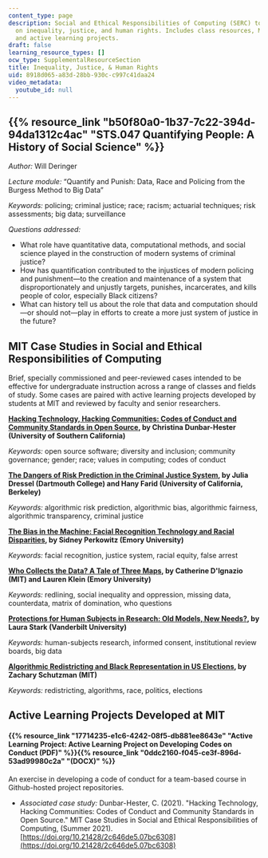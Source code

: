 ```yaml
---
content_type: page
description: Social and Ethical Responsibilities of Computing (SERC) topics focusing
  on inequality, justice, and human rights. Includes class resources, MIT case studies,
  and active learning projects.
draft: false
learning_resource_types: []
ocw_type: SupplementalResourceSection
title: Inequality, Justice, & Human Rights
uid: 8918d065-a83d-28bb-930c-c997c41daa24
video_metadata:
  youtube_id: null
---
```

## {{% resource_link "b50f80a0-1b37-7c22-394d-94da1312c4ac" "STS.047 Quantifying People: A History of Social Science" %}}

*Author:* Will Deringer

*Lecture module:* “Quantify and Punish: Data, Race and Policing from the Burgess Method to Big Data”

*Keywords:* ​​policing; criminal justice; race; racism; actuarial techniques; risk assessments; big data; surveillance

*Questions addressed:*

- What role have quantitative data, computational methods, and social science played in the construction of modern systems of criminal justice?
- How has quantification contributed to the injustices of modern policing and punishment—to the creation and maintenance of a system that disproportionately and unjustly targets, punishes, incarcerates, and kills people of color, especially Black citizens?
- What can history tell us about the role that data and computation should—or should not—play in efforts to create a more just system of justice in the future?

## MIT Case Studies in Social and Ethical Responsibilities of Computing

Brief, specially commissioned and peer-reviewed cases intended to be effective for undergraduate instruction across a range of classes and fields of study. Some cases are paired with active learning projects developed by students at MIT and reviewed by faculty and senior researchers.

[**Hacking Technology, Hacking Communities: Codes of Conduct and Community Standards in Open Source**](https://mit-serc.pubpub.org/pub/hacking-technology-hacking-communities/release/2)**, by Christina Dunbar-Hester (University of Southern California)**

*Keywords:* open source software; diversity and inclusion; community governance; gender; race; values in computing; codes of conduct

[**The Dangers of Risk Prediction in the Criminal Justice System**](https://mit-serc.pubpub.org/pub/risk-prediction-in-cj/release/2?readingCollection=40dca7f1)**, by Julia Dressel (Dartmouth College) and Hany Farid (University of California, Berkeley)**

*Keywords:* algorithmic risk prediction, algorithmic bias, algorithmic fairness, algorithmic transparency, criminal justice

[**The Bias in the Machine: Facial Recognition Technology and Racial Disparities**](https://mit-serc.pubpub.org/pub/bias-in-machine/release/1?readingCollection=40dca7f1)**, by Sidney Perkowitz (Emory University)**

*Keywords:* facial recognition, justice system, racial equity, false arrest

[**Who Collects the Data? A Tale of Three Maps**](https://mit-serc.pubpub.org/pub/tale-of-three-maps/release/1)**, by Catherine D'Ignazio (MIT) and Lauren Klein (Emory University)**

*Keywords:* redlining, social inequality and oppression, missing data, counterdata, matrix of domination, who questions

[**Protections for Human Subjects in Research: Old Models, New Needs?**](https://mit-serc.pubpub.org/pub/protections-for-human-subjects/release/1)**, by Laura Stark (Vanderbilt University)**

*Keywords:* human-subjects research, informed consent, institutional review boards, big data

[**Algorithmic Redistricting and Black Representation in US Elections**](https://mit-serc.pubpub.org/pub/algorithmic-redistricting-in-us-elections/release/1)**, by Zachary Schutzman (MIT)**

*Keywords:* redistricting, algorithms, race, politics, elections

## Active Learning Projects Developed at MIT

#### {{% resource_link "17714235-e1c6-4242-08f5-db881ee8643e" "Active Learning Project: Active Learning Project on Developing Codes on Conduct (PDF)" %}}{{% resource_link "0ddc2160-f045-ce3f-896d-53ad99980c2a" "(DOCX)" %}}

An exercise in developing a code of conduct for a team-based course in Github-hosted project repositories. 

- *Associated case study:* Dunbar-Hester, C. (2021). "Hacking Technology, Hacking Communities: Codes of Conduct and Community Standards in Open Source." MIT Case Studies in Social and Ethical Responsibilities of Computing, (Summer 2021). [https://doi.org/10.21428/2c646de5.07bc6308](https://doi.org/10.21428/2c646de5.07bc6308)
